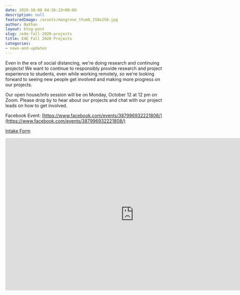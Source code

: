 ```yaml
---
date: 2020-10-08 04:26:23+00:00
description: null
featuredImage: /assets/mangrove_thumb_250x250.jpg
author: Nathan
layout: blog-post
slug: /e4e-fall-2020-projects
title: E4E Fall 2020 Projects
categories:
- news-and-updates
---
```





Even in the era of social distancing, we're doing research and continuing projects!  We want to continue to responsibly provide research and project experience to students, even while working remotely, so we're looking forward to seeing new people get involved and making more progress on our projects.







Our open house/info session will be on Monday, October 12 at 12 pm on Zoom.  Please drop by to hear about our projects and chat with our project leads on how to get involved.







Facebook Event: [https://www.facebook.com/events/387996932221808/](https://www.facebook.com/events/387996932221808/)








[Intake Form](https://docs.google.com/forms/d/e/1FAIpQLSfqAvDL4ahafiGpdVfNiw7wzkKMgzxvDz2aWstpCptOlpTUbg/viewform?usp=sf_link)



<iframe width="800" height="475" src="https://www.youtube.com/embed/SL9vEpzvxeQ" frameborder="0" allow="accelerometer; autoplay; clipboard-write; encrypted-media; gyroscope; picture-in-picture" allowfullscreen=""></iframe>



